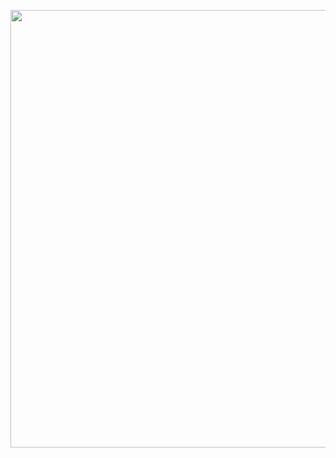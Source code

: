 
<p align="center"> <img width="1000" height="700" src="https://github.com/user-attachments/assets/1aa877c5-4c0b-4a0d-a62c-40d1477fc879" </p>

